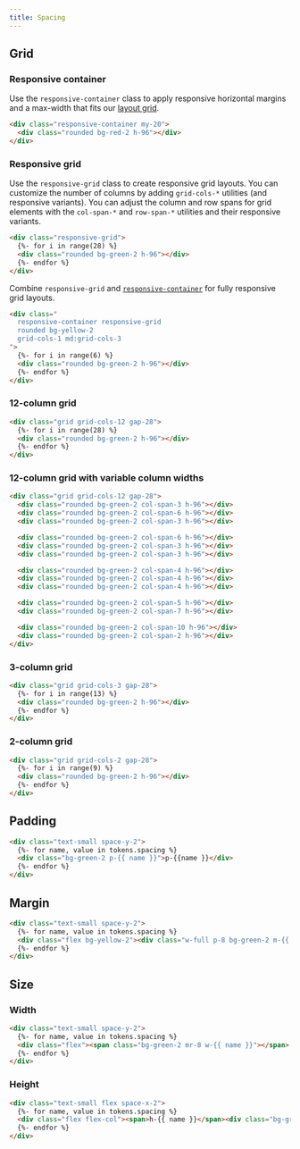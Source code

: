```yaml
---
title: Spacing
---
```


## Grid

### Responsive container
Use the `responsive-container` class to apply responsive horizontal
margins and a max-width that fits our [layout grid](https://www.figma.com/file/svEAhwa9aGljDbcKfOCBsq/Layout?node-id=862%3A98).

```html wrapper_class="p-0"
<div class="responsive-container my-20">
  <div class="rounded bg-red-2 h-96"></div>
</div>
```

### Responsive grid
Use the `responsive-grid` class to create responsive grid
layouts. You can customize the number of columns by adding
`grid-cols-*` utilities (and responsive variants). You can
adjust the column and row spans for grid elements with the
`col-span-*`  and `row-span-*` utilities and their
responsive variants.

```html
<div class="responsive-grid">
  {%- for i in range(28) %}
  <div class="rounded bg-green-2 h-96"></div>
  {%- endfor %}
</div>
```

Combine `responsive-grid` and [`responsive-container`](#responsive-container)
for fully responsive grid layouts.

```html id="responsive-grid-container"
<div class="
  responsive-container responsive-grid
  rounded bg-yellow-2
  grid-cols-1 md:grid-cols-3
">
  {%- for i in range(6) %}
  <div class="rounded bg-green-2 h-96"></div>
  {%- endfor %}
</div>
```

### 12-column grid
```html
<div class="grid grid-cols-12 gap-28">
  {%- for i in range(28) %}
  <div class="rounded bg-green-2 h-96"></div>
  {%- endfor %}
</div>
```

### 12-column grid with variable column widths
```html
<div class="grid grid-cols-12 gap-28">
  <div class="rounded bg-green-2 col-span-3 h-96"></div>
  <div class="rounded bg-green-2 col-span-6 h-96"></div>
  <div class="rounded bg-green-2 col-span-3 h-96"></div>

  <div class="rounded bg-green-2 col-span-6 h-96"></div>
  <div class="rounded bg-green-2 col-span-3 h-96"></div>
  <div class="rounded bg-green-2 col-span-3 h-96"></div>

  <div class="rounded bg-green-2 col-span-4 h-96"></div>
  <div class="rounded bg-green-2 col-span-4 h-96"></div>
  <div class="rounded bg-green-2 col-span-4 h-96"></div>

  <div class="rounded bg-green-2 col-span-5 h-96"></div>
  <div class="rounded bg-green-2 col-span-7 h-96"></div>

  <div class="rounded bg-green-2 col-span-10 h-96"></div>
  <div class="rounded bg-green-2 col-span-2 h-96"></div>
</div>
```

### 3-column grid
```html
<div class="grid grid-cols-3 gap-28">
  {%- for i in range(13) %}
  <div class="rounded bg-green-2 h-96"></div>
  {%- endfor %}
</div>
```

### 2-column grid
```html
<div class="grid grid-cols-2 gap-28">
  {%- for i in range(9) %}
  <div class="rounded bg-green-2 h-96"></div>
  {%- endfor %}
</div>
```

## Padding

```html
<div class="text-small space-y-2">
  {%- for name, value in tokens.spacing %}
  <div class="bg-green-2 p-{{ name }}">p-{{name }}</div>
  {%- endfor %}
</div>
```

## Margin

```html
<div class="text-small space-y-2">
  {%- for name, value in tokens.spacing %}
  <div class="flex bg-yellow-2"><div class="w-full p-8 bg-green-2 m-{{ name }}">m-{{ name }}</div></div>
  {%- endfor %}
</div>
```

## Size

### Width

```html
<div class="text-small space-y-2">
  {%- for name, value in tokens.spacing %}
  <div class="flex"><span class="bg-green-2 mr-8 w-{{ name }}"></span> w-{{ name }}</div>
  {%- endfor %}
</div>
```

### Height
```html
<div class="text-small flex space-x-2">
  {%- for name, value in tokens.spacing %}
  <div class="flex flex-col"><span>h-{{ name }}</span><div class="bg-green-2 h-{{ name }}"></div></div>
  {%- endfor %}
</div>
```
